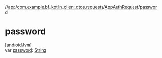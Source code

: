 //[app](../../../index.md)/[com.example.bf_kotlin_client.dtos.requests](../index.md)/[AppAuthRequest](index.md)/[password](password.md)

# password

[androidJvm]\
var [password](password.md): [String](https://kotlinlang.org/api/latest/jvm/stdlib/kotlin/-string/index.html)
